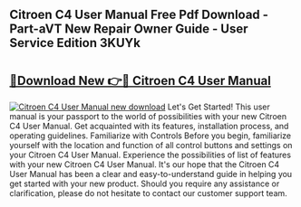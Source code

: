 ## Citroen C4 User Manual Free Pdf Download - Part-aVT New Repair Owner Guide - User Service Edition 3KUYk

# <h2><a href="http://cf13682.oget.top/?id=Citroen+C4+User+Manual">🔗Download New 👉🔴 Citroen C4 User Manual</a></h2>

[![Citroen C4 User Manual new download](https://i.imgur.com/5g1atiW.png)](http://cf13682.oget.top/?id=Citroen+C4+User+Manual)
Let's Get Started! This user manual is your passport to the world of possibilities with your new Citroen C4 User Manual. Get acquainted with its features, installation process, and operating guidelines. Familiarize with Controls Before you begin, familiarize yourself with the location and function of all control buttons and settings on your Citroen C4 User Manual. Experience the possibilities of list of features with your new Citroen C4 User Manual. It's our hope that the Citroen C4 User Manual has been a clear and easy-to-understand guide in helping you get started with your new product. Should you require any assistance or clarification, please do not hesitate to contact our customer support team.
